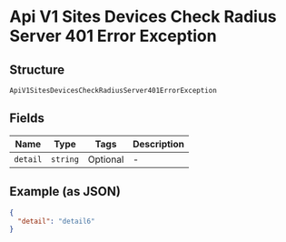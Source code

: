 
# Api V1 Sites Devices Check Radius Server 401 Error Exception

## Structure

`ApiV1SitesDevicesCheckRadiusServer401ErrorException`

## Fields

| Name | Type | Tags | Description |
|  --- | --- | --- | --- |
| `detail` | `string` | Optional | - |

## Example (as JSON)

```json
{
  "detail": "detail6"
}
```

